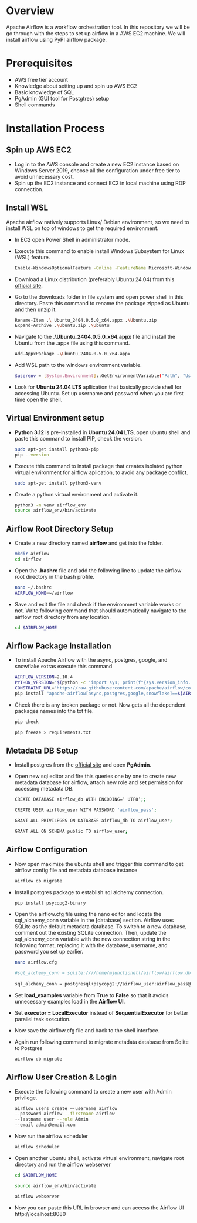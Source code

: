 # Overview
Apache Airflow is a workflow orchestration tool. In this repository we will be go through with the steps to set up airflow in a AWS EC2 machine. We will install airflow using PyPI airflow package.

# Prerequisites
- AWS free tier account
- Knowledge about setting up and spin up AWS EC2
- Basic knowledge of SQL
- PgAdmin (GUI tool for Postgtres) setup
- Shell commands

# Installation Process
## Spin up AWS EC2
- Log in to the AWS console and create a new EC2 instance based on Windows Server 2019, choose all the configuration under free tier to avoid unnecessary cost.
- Spin up the EC2 instance and connect EC2 in local machine using RDP connection.
## Install WSL
Apache airflow natively supports Linux/ Debian environment, so we need to install WSL on top of windows to get the required environment.
- In EC2 open Power Shell in administrator mode.
- Execute this command to enable install Windows Subsystem for Linux (WSL) feature.
  
  ```bash
  Enable-WindowsOptionalFeature -Online -FeatureName Microsoft-Windows-Subsystem-Linux
- Download a Linux distribution (preferably Ubuntu 24.04) from this [official site](https://learn.microsoft.com/en-us/windows/wsl/install-manual#downloading-distributions).
- Go to the downloads folder in file system and open power shell in this directory. Paste this command to rename the package zipped as Ubuntu and then unzip it.

  ```bash
  Rename-Item .\ Ubuntu_2404.0.5.0_x64.appx .\Ubuntu.zip
  Expand-Archive .\Ubuntu.zip .\Ubuntu
- Navigate to the **.\Ubuntu_2404.0.5.0_x64.appx** file and install the Ubuntu from the .appx file using this command.

   ```bash
  Add-AppxPackage .\Ubuntu_2404.0.5.0_x64.appx
- Add WSL path to the windows environment variable.
  
  ```bash
  $userenv = [System.Environment]::GetEnvironmentVariable("Path", "User")[System.Environment]::SetEnvironmentVariable("PATH", $userenv + ";C:\Users\Administrator\Ubuntu", "User")
- Look for **Ubuntu 24.04 LTS** apllication that basically provide shell for accessing Ubuntu. Set up username and password when you are first time open the shell.

## Virtual Environment setup
- **Python 3.12** is pre-installed in **Ubuntu 24.04 LTS**, open ubuntu shell and paste this command to install PIP, check the version.

  ```bash
  sudo apt-get install python3-pip
  pip --version
- Execute this command to install package that creates isolated python virtual environment for airflow aplication, to avoid any package conflict.

  ```bash
  sudo apt-get install python3-venv
- Create a python virtual environment and activate it.

  ```bash
  python3 -m venv airflow_env
  source airflow_env/bin/activate

## Airflow Root Directory Setup
- Create a new directory named **airflow** and get into the folder.

  ```bash
  mkdir airflow
  cd airflow
- Open the **.bashrc** file and add the following line to update the airflow root directory in the bash profile.

  ```bash
  nano ~/.bashrc
  AIRFLOW_HOME=~/airflow
- Save and exit the file and check if the environment variable works or not. Write following command that should automatically navigate to the airflow root directory from any location.

  ```bash
  cd $AIRFLOW_HOME

## Airflow Package Installation
- To install Apache Airflow with the async, postgres, google, and snowflake extras execute this command
  
  ```bash
  AIRFLOW_VERSION=2.10.4
  PYTHON_VERSION="$(python -c 'import sys; print(f"{sys.version_info.major}.{sys.version_info.minor}")')"
  CONSTRAINT_URL="https://raw.githubusercontent.com/apache/airflow/constraints-${AIRFLOW_VERSION}/constraints-${PYTHON_VERSION}.txt"
  pip install "apache-airflow[async,postgres,google,snowflake]==${AIRFLOW_VERSION}" --constraint "${CONSTRAINT_URL}"
- Check there is any broken package or not. Now gets all the dependent packages names into the txt file.
  
  ```bash
  pip check
  
  pip freeze > requirements.txt

## Metadata DB Setup
- Install postgres from the [official site](https://www.postgresql.org/download/windows/) and open **PgAdmin**.
- Open new sql editor and fire this queries one by one to create new metadata database for airflow, attach new role and set permission for accessing metadata DB.
  
  ```bash
  CREATE DATABASE airflow_db WITH ENCODING=’ UTF8’;;

  CREATE USER airflow_user WITH PASSWORD 'airflow_pass';

  GRANT ALL PRIVILEGES ON DATABASE airflow_db TO airflow_user;

  GRANT ALL ON SCHEMA public TO airflow_user;
  
## Airflow Configuration
- Now open maximize the ubuntu shell and trigger this command to get airflow config file and metadata database instance
  
  ```bash
  airflow db migrate
- Install postgres package to establish sql alchemy connection.

  ```bash
  pip install psycopg2-binary
  
- Open the airflow.cfg file using the nano editor and locate the sql_alchemy_conn variable in the [database] section. Airflow uses SQLite as the default metadata database. To switch to a new database, comment 
  out the existing SQLite connection. Then, update the sql_alchemy_conn variable with the new connection string in the following format, replacing it with the database, username, and password you set up earlier.

  ```bash
  nano airflow.cfg

  #sql_alchemy_conn = sqlite:////home/mjunctionetl/airflow/airflow.db
                                                                                                                                               
  sql_alchemy_conn = postgresql+psycopg2://airflow_user:airflow_pass@127.0.0.1:5432/airflow_db
- Set **load_examples** variable from **True** to **False** so that it avoids unnecessary examples load in the **Airflow UI**.
- Set **executor = LocalExecutor** instead of **SequentialExecutor** for better parallel task execution. 
- Now save the airflow.cfg file and back to the shell interface.
- Again run following command to migrate metadata database from Sqlite to Postgres
  
  ```bash
  airflow db migrate
  
## Airflow User Creation & Login
- Execute the following command to create a new user with Admin privilege.

  ```bash
  airflow users create –-username airflow
  --password airflow --firstname airflow
  --lastname user --role Admin
  --email admin@email.com
- Now run the airflow scheduler

  ```bash
  airflow scheduler
- Open another ubuntu shell, activate virtual environment, navigate root directory and run the airflow webserver

  ```bash
  cd $AIRFLOW_HOME

  source airflow_env/bin/activate

  airflow webserver
- Now you can paste this URL in browser and can access the Airflow UI http://localhost:8080



  
   

